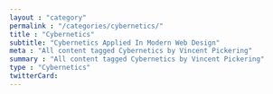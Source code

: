 ```yaml
---
layout : "category"
permalink : "/categories/cybernetics/"
title : "Cybernetics"
subtitle: "Cybernetics Applied In Modern Web Design"
meta : "All content tagged Cybernetics by Vincent Pickering"
summary : "All content tagged Cybernetics by Vincent Pickering"
type : "Cybernetics"
twitterCard:
---
```

